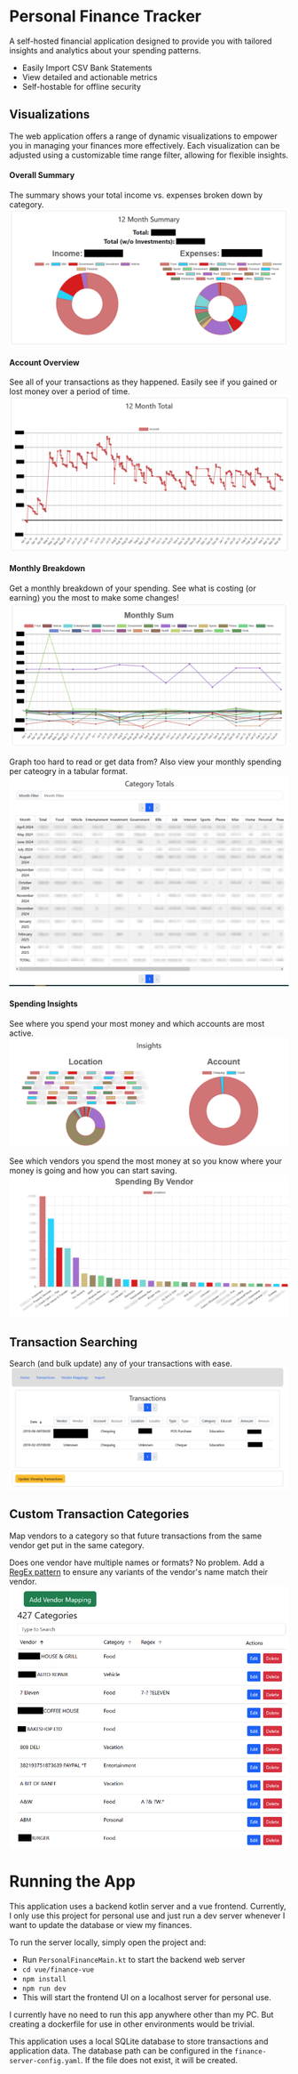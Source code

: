 # Personal Finance Tracker

A self-hosted financial application designed to provide you with tailored insights and analytics about your spending patterns.

- Easily Import CSV Bank Statements
- View detailed and actionable metrics
- Self-hostable for offline security

## Visualizations

The web application offers a range of dynamic visualizations to empower you in managing your finances more effectively.
Each visualization can be adjusted using a customizable time range filter, allowing for flexible insights.

#### Overall Summary
The summary shows your total income vs. expenses broken down by category.
![Summary View](./images/SummaryView.png)

#### Account Overview
See all of your transactions as they happened. Easily see if you gained or lost money over a period of time.
![Account Overview](./images/AccountOverview.png)

#### Monthly Breakdown
Get a monthly breakdown of your spending. See what is costing (or earning) you the most to make some changes!
![Monthly Breakdown](./images/MonthlyBreakdown.png)

Graph too hard to read or get data from? Also view your monthly spending per cateogry in a tabular format.
![Monthly Table](./images/MonthlyTable.png)

#### Spending Insights
See where you spend your most money and which accounts are most active.
![Spending Insights](./images/SpendingInsights.png)

See which vendors you spend the most money at so you know where your money is going and how you can start saving.
![Vendor Spending](./images/VendorSpending.png)

## Transaction Searching
Search (and bulk update) any of your transactions with ease.
![Transaction Search and Update](./images/TransactionSearching.png)

## Custom Transaction Categories
Map vendors to a category so that future transactions from the same vendor get put in the same category.

Does one vendor have multiple names or formats? No problem. Add a [RegEx pattern](https://regexr.com/) to ensure any variants of the vendor's name match their vendor.
![Vendor Mapping](./images/VendorMapping.png)


# Running the App

This application uses a backend kotlin server and a vue frontend.
Currently, I only use this project for personal use and just run a dev server whenever I want to update the database or view my finances.

To run the server locally, simply open the project and:

- Run `PersonalFinanceMain.kt` to start the backend web server
- `cd vue/finance-vue`
- `npm install`
- `npm run dev`
- This will start the frontend UI on a localhost server for personal use.

I currently have no need to run this app anywhere other than my PC.
But creating a dockerfile for use in other environments would be trivial.

This application uses a local SQLite database to store transactions and application data.
The database path can be configured in the `finance-server-config.yaml`.
If the file does not exist, it will be created.